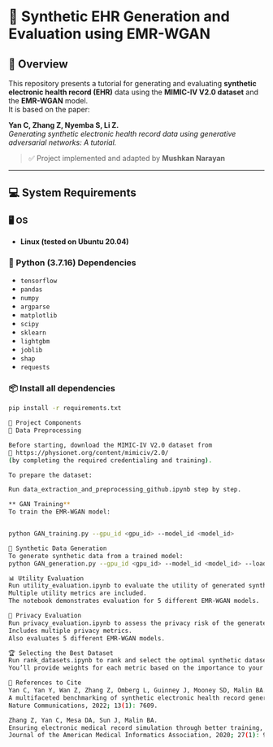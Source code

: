 # 🏥 Synthetic EHR Generation and Evaluation using EMR-WGAN

## 📌 Overview
This repository presents a tutorial for generating and evaluating **synthetic electronic health record (EHR)** data using the **MIMIC-IV V2.0 dataset** and the **EMR-WGAN** model.  
It is based on the paper:

**Yan C, Zhang Z, Nyemba S, Li Z.**  
*Generating synthetic electronic health record data using generative adversarial networks: A tutorial.*

> ✅ Project implemented and adapted by **Mushkan Narayan**

---

## 💻 System Requirements

### 🖥️ OS
- **Linux (tested on Ubuntu 20.04)**

### 🐍 Python (3.7.16) Dependencies
- `tensorflow`
- `pandas`
- `numpy`
- `argparse`
- `matplotlib`
- `scipy`
- `sklearn`
- `lightgbm`
- `joblib`
- `shap`
- `requests`

### 📦 Install all dependencies
```bash
pip install -r requirements.txt

📂 Project Components
📁 Data Preprocessing

Before starting, download the MIMIC-IV V2.0 dataset from
🔗 https://physionet.org/content/mimiciv/2.0/
(by completing the required credentialing and training).

To prepare the dataset:

Run data_extraction_and_preprocessing_github.ipynb step by step.

** GAN Training**
To train the EMR-WGAN model:


python GAN_training.py --gpu_id <gpu_id> --model_id <model_id>

🧬 Synthetic Data Generation
To generate synthetic data from a trained model:
python GAN_generation.py --gpu_id <gpu_id> --model_id <model_id> --load_checkpoint <checkpoint_id>

📊 Utility Evaluation
Run utility_evaluation.ipynb to evaluate the utility of generated synthetic datasets.
Multiple utility metrics are included.
The notebook demonstrates evaluation for 5 different EMR-WGAN models.

🔐 Privacy Evaluation
Run privacy_evaluation.ipynb to assess the privacy risk of the generated datasets.
Includes multiple privacy metrics.
Also evaluates 5 different EMR-WGAN models.

🏆 Selecting the Best Dataset
Run rank_datasets.ipynb to rank and select the optimal synthetic dataset.
You’ll provide weights for each metric based on the importance to your use case.

📖 References to Cite
Yan C, Yan Y, Wan Z, Zhang Z, Omberg L, Guinney J, Mooney SD, Malin BA.
A multifaceted benchmarking of synthetic electronic health record generation models.
Nature Communications, 2022; 13(1): 7609.

Zhang Z, Yan C, Mesa DA, Sun J, Malin BA.
Ensuring electronic medical record simulation through better training, modeling, and evaluation.
Journal of the American Medical Informatics Association, 2020; 27(1): 99–108.
